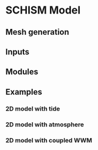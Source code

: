 # SCHISM Model
## Mesh generation
## Inputs
## Modules
## Examples
### 2D model with tide
### 2D model with atmosphere
### 2D model with coupled WWM